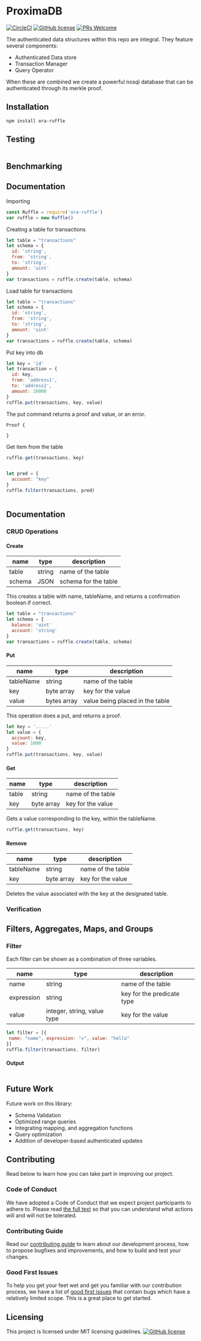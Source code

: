 
# ProximaDB

[![CircleCI](https://circleci.com/gh/proxima-one/ProximaDB.svg?style=svg)](https://circleci.com/gh/proxima-one/ProximaDB)
[![GitHub license](https://img.shields.io/badge/license-MIT-blue.svg)](https://github.com/facebook/react/blob/master/LICENSE)
[![PRs Welcome](https://img.shields.io/badge/PRs-welcome-brightgreen.svg)](https://reactjs.org/docs/how-to-contribute.html#your-first-pull-request)


The authenticated data structures within this repo are integral. They feature several components:


- Authenticated Data store
- Transaction Manager
- Query Operator

When these are combined we create a powerful nosql database that can be authenticated through its merkle proof.


<!--
The main points for the repository/what it provide
## Installation
*
-->


## Installation
```
npm install ora-ruffle
```
## Testing

```

```

## Benchmarking


## Documentation

Importing
```javascript
const Ruffle = require('ora-ruffle')
var ruffle = new Ruffle()
```

Creating a table for transactions
```javascript
let table = "transactions"
let schema = {
  id: 'string',
  from: 'string',
  to: 'string',
  amount: 'uint'
}
var transactions = ruffle.create(table, schema)
```

Load table for transactions
```javascript
let table = "transactions"
let schema = {
  id: 'string',
  from: 'string',
  to: 'string',
  amount: 'uint'
}
var transactions = ruffle.create(table, schema)
```

Put key into db
```javascript
let key = 'id'
let transaction = {
  id: key,
  from: 'address1',
  to: 'address2',
  amount: 20000
}
ruffle.put(transactions, key, value)
```

The put command returns a proof and value, or an error.
```console
Proof {

}
```

Get item from the table
```javascript
ruffle.get(transactions, key)
```

```console

```


```javascript
let pred = {
  account: "key"
}
ruffle.filter(transactions, pred)
```


```console

```


## Documentation


### CRUD Operations

#### Create

| name  |  type |  description  
|---    |---    |     ---         |
|  table | string  |  name of the table |
|  schema | JSON  |  schema for the table |

This creates a table with name, tableName, and returns a confirmation boolean if correct.

```javascript
let table = "transactions"
let schema = {
  balance: 'uint'
  account: 'string'
}
var transactions = ruffle.create(table, schema)
```

#### Put

| name  |  type |  description  
|---    |---    |     ---         |
|  tableName | string  |  name of the table |
|  key |  byte array |  key for the value  |
| value |  bytes array | value being placed in the table |

This operation does a put, and returns a proof.

```javascript
let key = '.....'
let value = {
  account: key,
  value: 1000
}
ruffle.put(transactions, key, value)
```


#### Get
| name  |  type |  description  
|---    |---    |     ---         |
|  table | string  |  name of the table |
|  key |  byte array |  key for the value  |

Gets a value corresponding to the key, within the tableName.

```javascript
ruffle.get(transactions, key)
```


#### Remove

| name  |  type |  description  
|---    |---    |     ---         |
|  tableName | string  |  name of the table |
|  key |  byte array |  key for the value  |


Deletes the value associated with the key at the designated table.

### Verification


## Filters, Aggregates, Maps, and Groups



### Filter

Each filter can be shown as a combination of three variables.

| name  |  type |  description  
|---    |---    |     ---         |
|  name | string  |  name of the table |
|  expression |  string |  key for the predicate type  |
|  value |  integer, string, value type |  key for the value  |


```javascript
let filter = [{
 name: "name", expression: "=", value: "hello"
}]
ruffle.filter(transactions, filter)
```

#### Output

```console

```


## Future Work

Future work on this library:

- Schema Validation
- Optimized range queries
- Integrating mapping, and aggregation functions
- Query optimization
- Addition of developer-based authenticated updates



## Contributing


<!--
This should include:
- Contributing Guidelines
- Code of Conduct
- Good first issues/Pull requests
-->
Read below to learn how you can take part in improving our project.

### Code of Conduct

We have adopted a Code of Conduct that we expect project participants to adhere to. Please read [the full text]() so that you can understand what actions will and will not be tolerated.

### Contributing Guide

Read our [contributing guide]() to learn about our development process, how to propose bugfixes and improvements, and how to build and test your changes.

### Good First Issues

To help you get your feet wet and get you familiar with our contribution process, we have a list of [good first issues]() that contain bugs which have a relatively limited scope. This is a great place to get started.

## Licensing

This project is licensed under MIT licensing guidelines.
[![GitHub license](https://img.shields.io/badge/license-MIT-blue.svg)](https://github.com/facebook/react/blob/master/LICENSE)
